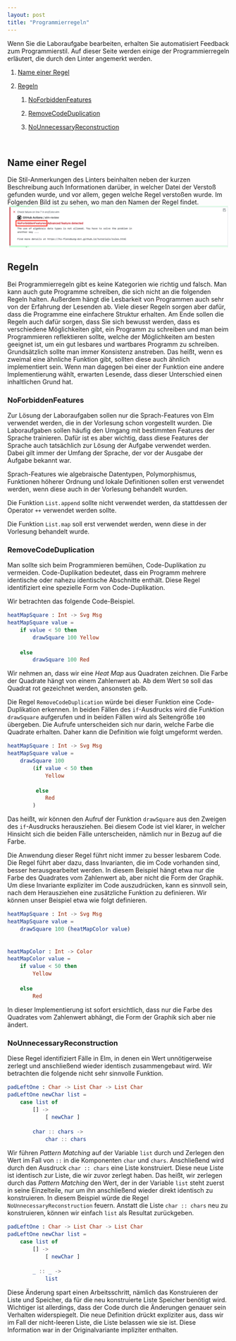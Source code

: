 ```yaml
---
layout: post
title: "Programmierregeln"
---
```


Wenn Sie die Laboraufgabe bearbeiten, erhalten Sie automatisiert Feedback zum Programmierstil.
Auf dieser Seite werden einige der Programmierregeln erläutert, die durch den Linter angemerkt werden.


1. [Name einer Regel](#name-einer-regel)

2. [Regeln](#regeln)

    1. [NoForbiddenFeatures](#noforbiddenfeatures)

    2. [RemoveCodeDuplication](#removecodeduplication)

    3. [NoUnnecessaryReconstruction](#nounnecessaryreconstruction)

<br/>

## Name einer Regel

Die Stil-Anmerkungen des Linters beinhalten neben der kurzen Beschreibung auch Informationen darüber, in welcher Datei der Verstoß gefunden wurde, und vor allem, gegen welche Regel verstoßen wurde.
Im Folgenden Bild ist zu sehen, wo man den Namen der Regel findet.
![Namen finden](assets/images/check-name.png) 


## Regeln

Bei Programmierregeln gibt es keine Kategorien wie richtig und falsch.
Man kann auch gute Programme schreiben, die sich nicht an die folgenden Regeln halten.
Außerdem hängt die Lesbarkeit von Programmen auch sehr von der Erfahrung der Lesenden ab.
Viele dieser Regeln sorgen aber dafür, dass die Programme eine einfachere Struktur erhalten.
Am Ende sollen die Regeln auch dafür sorgen, dass Sie sich bewusst werden, dass es verschiedene Möglichkeiten gibt, ein Programm zu schreiben und man beim Programmieren reflektieren sollte, welche der Möglichkeiten am besten geeignet ist, um ein gut lesbares und wartbares Programm zu schreiben.
Grundsätzlich sollte man immer Konsistenz anstreben.
Das heißt, wenn es zweimal eine ähnliche Funktion gibt, sollten diese auch ähnlich implementiert sein.
Wenn man dagegen bei einer der Funktion eine andere Implementierung wählt, erwarten Lesende, dass dieser Unterschied einen inhaltlichen Grund hat.


### NoForbiddenFeatures

Zur Lösung der Laboraufgaben sollen nur die Sprach-Features von Elm verwendet werden, die in der Vorlesung schon vorgestellt wurden.
Die Laboraufgaben sollen häufig den Umgang mit bestimmten Features der Sprache trainieren.
Dafür ist es aber wichtig, dass diese Features der Sprache auch tatsächlich zur Lösung der Aufgabe verwendet werden.
Dabei gilt immer der Umfang der Sprache, der vor der Ausgabe der Aufgabe bekannt war.

Sprach-Features wie algebraische Datentypen, Polymorphismus, Funktionen höherer Ordnung und lokale Definitionen sollen erst verwendet werden, wenn diese auch in der Vorlesung behandelt wurden.

Die Funktion `List.append` sollte nicht verwendet werden, da stattdessen der Operator `++` verwendet werden sollte.

Die Funktion `List.map` soll erst verwendet werden, wenn diese in der Vorlesung behandelt wurde.


### RemoveCodeDuplication

Man sollte sich beim Programmieren bemühen, Code-Duplikation zu vermeiden.
Code-Duplikation bedeutet, dass ein Programm mehrere identische oder nahezu identische Abschnitte enthält.
Diese Regel identifiziert eine spezielle Form von Code-Duplikation.

Wir betrachten das folgende Code-Beispiel.

```elm
heatMapSquare : Int -> Svg Msg
heatMapSquare value =
    if value < 50 then
        drawSquare 100 Yellow

    else
        drawSquare 100 Red
```

Wir nehmen an, dass wir eine _Heat Map_ aus Quadraten zeichnen.
Die Farbe der Quadrate hängt von einem Zahlenwert ab.
Ab dem Wert `50` soll das Quadrat rot gezeichnet werden, ansonsten gelb.

Die Regel `RemoveCodeDuplication` würde bei dieser Funktion eine Code-Duplikation erkennen.
In beiden Fällen des `if`-Ausdrucks wird die Funktion `drawSquare` aufgerufen und in beiden Fällen wird als Seitengröße `100` übergeben.
Die Aufrufe unterscheiden sich nur darin, welche Farbe die Quadrate erhalten.
Daher kann die Definition wie folgt umgeformt werden.

```elm
heatMapSquare : Int -> Svg Msg
heatMapSquare value =
    drawSquare 100
        (if value < 50 then
            Yellow

         else
            Red
        )
```

Das heißt, wir können den Aufruf der Funktion `drawSquare` aus den Zweigen des `if`-Ausdrucks herausziehen.
Bei diesem Code ist viel klarer, in welcher Hinsicht sich die beiden Fälle unterscheiden, nämlich nur in Bezug auf die Farbe.

Die Anwendung dieser Regel führt nicht immer zu besser lesbarem Code.
Die Regel führt aber dazu, dass Invarianten, die im Code vorhanden sind, besser herausgearbeitet werden.
In diesem Beispiel hängt etwa nur die Farbe des Quadrates vom Zahlenwert ab, aber nicht die Form der Graphik.
Um diese Invariante expliziter im Code auszudrücken, kann es sinnvoll sein, nach dem Herausziehen eine zusätzliche Funktion zu definieren.
Wir können unser Beispiel etwa wie folgt definieren.

```elm
heatMapSquare : Int -> Svg Msg
heatMapSquare value =
    drawSquare 100 (heatMapColor value)


heatMapColor : Int -> Color
heatMapColor value =
    if value < 50 then
        Yellow

    else
        Red
```

In dieser Implementierung ist sofort ersichtlich, dass nur die Farbe des Quadrates vom Zahlenwert abhängt, die Form der Graphik sich aber nie ändert.


### NoUnnecessaryReconstruction

Diese Regel identifiziert Fälle in Elm, in denen ein Wert unnötigerweise zerlegt und anschließend wieder identisch zusammengebaut wird.
Wir betrachten die folgende nicht sehr sinnvolle Funktion.

```elm
padLeftOne : Char -> List Char -> List Char
padLeftOne newChar list =
    case list of
        [] ->
            [ newChar ]

        char :: chars ->
            char :: chars
```

Wir führen _Pattern Matching_ auf der Variable `list` durch und Zerlegen den Wert im Fall von `::` in die Komponenten `char` und `chars`.
Anschließend wird durch den Ausdruck `char :: chars` eine Liste konstruiert.
Diese neue Liste ist identisch zur Liste, die wir zuvor zerlegt haben.
Das heißt, wir zerlegen durch das _Pattern Matching_ den Wert, der in der Variable `list` steht zuerst in seine Einzelteile, nur um ihn anschließend wieder direkt identisch zu konstruieren.
In diesem Beispiel würde die Regel `NoUnnecessaryReconstruction` feuern.
Anstatt die Liste `char :: chars` neu zu konstruieren, können wir einfach `list` als Resultat zurückgeben.

```elm
padLeftOne : Char -> List Char -> List Char
padLeftOne newChar list =
    case list of
        [] ->
            [ newChar ]

        _ :: _ ->
            list
```

Diese Änderung spart einen Arbeitsschritt, nämlich das Konstruieren der Liste und Speicher, da für die neu konstruierte Liste Speicher benötigt wird.
Wichtiger ist allerdings, dass der Code durch die Änderungen genauer sein Verhalten widerspiegelt.
Die neue Definition drückt expliziter aus, dass wir im Fall der nicht-leeren Liste, die Liste belassen wie sie ist.
Diese Information war in der Originalvariante impliziter enthalten.
